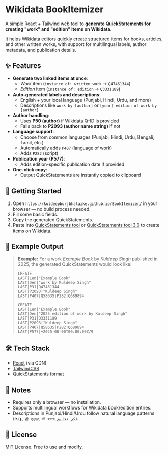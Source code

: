 # Wikidata BookItemizer

A simple React + Tailwind web tool to **generate QuickStatements for creating "work" and "edition" items on Wikidata**.  

It helps Wikidata editors quickly create structured items for books, articles, and other written works, with support for multilingual labels, author metadata, and publication details.

## ✨ Features

- **Generate two linked items at once**:
  - *Work* item (`instance of: written work` → `Q47461344`)
  - *Edition* item (`instance of: edition` → `Q3331189`)
- **Auto-generated labels and descriptions**:
  - English + your local language (Punjabi, Hindi, Urdu, and more)
  - Descriptions like `work by [author]` or `[year] edition of work by [author]`
- **Author handling**:
  - Uses **P50 (author)** if Wikidata Q-ID is provided  
  - Falls back to **P2093 (author name string)** if not
- **Language support**:
  - Choose from common languages (Punjabi, Hindi, Urdu, Bengali, Tamil, etc.)
  - Automatically adds `P407` (language of work)  
  - Adds `P282` (script)
- **Publication year (P577)**:
  - Adds edition-specific publication date if provided
- **One-click copy**:
  - Output QuickStatements are instantly copied to clipboard

## 🚀 Getting Started

1. Open `https://kuldeepburjbhalaike.github.io/BookItemizer/` in your browser — no build process needed.
2. Fill some basic fields.
3. Copy the generated QuickStatements.
4. Paste into [QuickStatements tool](https://quickstatements.toolforge.org/) or [QuickStatements tool 3.0](https://qs-dev.toolforge.org/) to create items on Wikidata.

## 📝 Example Output

> **Example:** For a work *Example Book* by *Kuldeep Singh* published in 2025, the generated QuickStatements would look like:
>
> ```
> CREATE
> LAST|Len|"Example Book"
> LAST|Den|"work by Kuldeep Singh"
> LAST|P31|Q47461344
> LAST|P2093|"Kuldeep Singh"
> LAST|P407|Q58635|P282|Q689894
> 
> CREATE
> LAST|Len|"Example Book"
> LAST|Den|"2025 edition of work by Kuldeep Singh"
> LAST|P31|Q3331189
> LAST|P2093|"Kuldeep Singh"
> LAST|P407|Q58635|P282|Q689894
> LAST|P577|+2025-00-00T00:00:00Z/9
> ```

## 🛠️ Tech Stack

- [React](https://reactjs.org/) (via CDN)
- [TailwindCSS](https://tailwindcss.com/)
- [QuickStatements format](https://www.wikidata.org/wiki/Help:QuickStatements)

## 📌 Notes

- Requires only a browser — no installation.
- Supports multilingual workflows for Wikidata book/edition entries.
- Descriptions in Punjabi/Hindi/Urdu follow natural language patterns (e.g., `ਦੀ ਰਚਨਾ`, `की रचना`, `کی تخلیق`).

## 📄 License

MIT License. Free to use and modify.  
